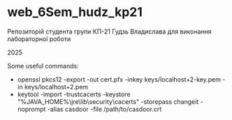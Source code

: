 # web_6Sem_hudz_kp21

Репозиторій студента групи КП-21 Гудзь Владислава для виконання лабораторної роботи

2025

Some useful commands:

* openssl pkcs12 -export -out cert.pfx -inkey keys/localhost+2-key.pem -in keys/localhost+2.pem
* keytool -import -trustcacerts -keystore "%JAVA_HOME%\jre\lib\security\cacerts" -storepass changeit -noprompt -alias casdoor -file /path/to/casdoor.crt